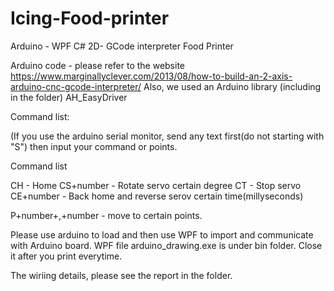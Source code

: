 # Icing-Food-printer
Arduino - WPF C# 2D- GCode interpreter Food Printer 


Arduino code - please refer to the website https://www.marginallyclever.com/2013/08/how-to-build-an-2-axis-arduino-cnc-gcode-interpreter/
Also, we used an Arduino library (including in the folder)  AH_EasyDriver

Command list:

(If you use the arduino serial monitor, send any text first(do not starting with "S") then input your command or points.

Command list

CH    - Home
CS+number    - Rotate servo certain degree
CT     - Stop servo
CE+number    - Back home and reverse serov certain time(millyseconds)

P+number+,+number    - move to certain points.

Please use arduino to load and then use WPF to import and communicate with Arduino board.
WPF file  arduino_drawing.exe     is under bin folder. Close it after you print everytime.

The wiriing details, please see the report in the folder.
